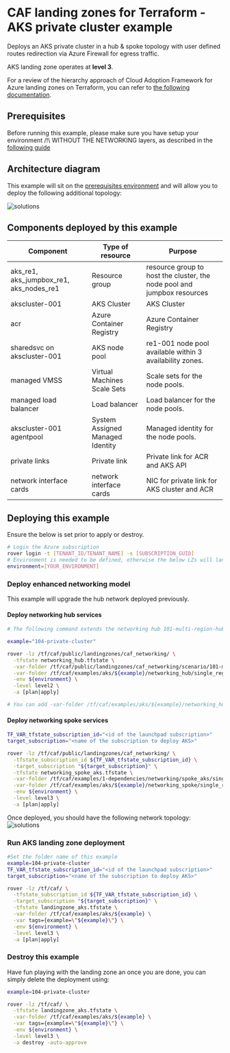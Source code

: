 # CAF landing zones for Terraform - AKS private cluster example

Deploys an AKS private cluster in a hub & spoke topology with user defined routes redirection via Azure Firewall for egress traffic.

AKS landing zone operates at **level 3**.

For a review of the hierarchy approach of Cloud Adoption Framework for Azure landing zones on Terraform, you can refer to [the following documentation](../../../../documentation/code_architecture/hierarchy.md).

## Prerequisites

Before running this example, please make sure you have setup your environment /!\ WITHOUT THE NETWORKING layers, as described in the [following guide](../../readme.md)

## Architecture diagram

This example will sit on the [prerequisites environment](../../readme.md) and will allow you to deploy the following additional topology:

![solutions](../../../_pictures/examples/104-full.PNG)

## Components deployed by this example

| Component                               | Type of resource                 | Purpose                                                                 |
|-----------------------------------------|----------------------------------|-------------------------------------------------------------------------|
| aks_re1, aks_jumpbox_re1, aks_nodes_re1 | Resource group                   | resource group to host the cluster, the node pool and jumpbox resources |
| akscluster-001                          | AKS Cluster                      | AKS Cluster                                                             |
| acr                                     | Azure Container Registry         | Azure Container Registry                                                |
| sharedsvc on akscluster-001             | AKS node pool                    | re1-001 node pool available within 3 availability zones.                |
| managed VMSS                            | Virtual Machines Scale Sets      | Scale sets for the node pools.                                          |
| managed load balancer                   | Load balancer                    | Load balancer for the node pools.                                       |
| akscluster-001  agentpool               | System Assigned Managed Identity | Managed identity for the node pools.                                    |
| private links                           | Private link                     | Private link for ACR and AKS API                                        |
| network interface cards                 | network interface cards          | NIC for private link for AKS cluster and ACR                            |

## Deploying this example

Ensure the below is set prior to apply or destroy.

```bash
# Login the Azure subscription
rover login -t [TENANT_ID/TENANT_NAME] -s [SUBSCRIPTION_GUID]
# Environment is needed to be defined, otherwise the below LZs will land into sandpit which someone else is working on
environment=[YOUR_ENVIRONMENT]
```

### Deploy enhanced networking model

This example will upgrade the hub network deployed previously.

#### Deploy networking hub services

```bash
# The following command extends the networking hub 101-multi-region-hub

example="104-private-cluster"

rover -lz /tf/caf/public/landingzones/caf_networking/ \
  -tfstate networking_hub.tfstate \
  -var-folder /tf/caf/public/landingzones/caf_networking/scenario/101-multi-region-hub \
  -var-folder /tf/caf/examples/aks/${example}/networking_hub/single_region \
  -env ${environment} \
  -level level2 \
  -a [plan|apply]

# You can add -var-folder /tf/caf/examples/aks/${example}/networking_hub/diagnostics \ # Uncomment to enable diagnotics
```

#### Deploy networking spoke services

```bash
TF_VAR_tfstate_subscription_id="<id of the launchpad subscription>"
target_subscription="<name of the subscription to deploy AKS>"

rover -lz /tf/caf/public/landingzones/caf_networking/ \
  -tfstate_subscription_id ${TF_VAR_tfstate_subscription_id} \
  -target_subscription "${target_subscription}" \
  -tfstate networking_spoke_aks.tfstate \
  -var-folder /tf/caf/examples/1-dependencies/networking/spoke_aks/single_region \
  -var-folder /tf/caf/examples/aks/${example}/networking_spoke/single_region \
  -env ${environment} \
  -level level3 \
  -a [plan|apply]
```

Once deployed, you should have the following network topology:
![solutions](../../../_pictures/examples/104-networking.PNG)

### Run AKS landing zone deployment

```bash
#Set the folder name of this example
example=104-private-cluster
TF_VAR_tfstate_subscription_id="<id of the launchpad subscription>"
target_subscription="<name of the subscription to deploy AKS>"

rover -lz /tf/caf/ \
  -tfstate_subscription_id ${TF_VAR_tfstate_subscription_id} \
  -target_subscription "${target_subscription}" \
  -tfstate landingzone_aks.tfstate \
  -var-folder /tf/caf/examples/aks/${example} \
  -var tags={example=\"${example}\"} \
  -env ${environment} \
  -level level3 \
  -a [plan|apply]
```

### Destroy this example

Have fun playing with the landing zone an once you are done, you can simply delete the deployment using:

```bash
example=104-private-cluster

rover -lz /tf/caf/ \
  -tfstate landingzone_aks.tfstate \
  -var-folder /tf/caf/examples/aks/${example} \
  -var tags={example=\"${example}\"} \
  -env ${environment} \
  -level level3 \
  -a destroy -auto-approve
```
